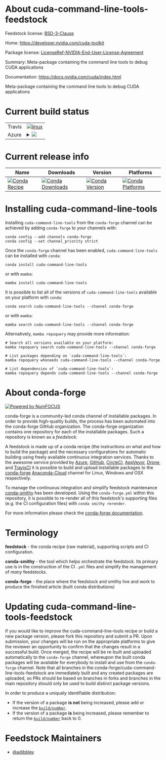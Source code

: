 About cuda-command-line-tools-feedstock
=======================================

Feedstock license: [BSD-3-Clause](https://github.com/conda-forge/cuda-command-line-tools-feedstock/blob/main/LICENSE.txt)

Home: https://developer.nvidia.com/cuda-toolkit

Package license: [LicenseRef-NVIDIA-End-User-License-Agreement](https://docs.nvidia.com/cuda/eula/index.html)

Summary: Meta-package containing the command line tools to debug CUDA applications

Documentation: https://docs.nvidia.com/cuda/index.html

Meta-package containing the command line tools to debug CUDA applications


Current build status
====================


<table><tr>
    <td>Travis</td>
    <td>
      <a href="https://app.travis-ci.com/conda-forge/cuda-command-line-tools-feedstock">
        <img alt="linux" src="https://img.shields.io/travis/com/conda-forge/cuda-command-line-tools-feedstock/main.svg?label=Linux">
      </a>
    </td>
  </tr>
    
  <tr>
    <td>Azure</td>
    <td>
      <details>
        <summary>
          <a href="https://dev.azure.com/conda-forge/feedstock-builds/_build/latest?definitionId=20478&branchName=main">
            <img src="https://dev.azure.com/conda-forge/feedstock-builds/_apis/build/status/cuda-command-line-tools-feedstock?branchName=main">
          </a>
        </summary>
        <table>
          <thead><tr><th>Variant</th><th>Status</th></tr></thead>
          <tbody><tr>
              <td>linux_64</td>
              <td>
                <a href="https://dev.azure.com/conda-forge/feedstock-builds/_build/latest?definitionId=20478&branchName=main">
                  <img src="https://dev.azure.com/conda-forge/feedstock-builds/_apis/build/status/cuda-command-line-tools-feedstock?branchName=main&jobName=linux&configuration=linux%20linux_64_" alt="variant">
                </a>
              </td>
            </tr><tr>
              <td>linux_aarch64</td>
              <td>
                <a href="https://dev.azure.com/conda-forge/feedstock-builds/_build/latest?definitionId=20478&branchName=main">
                  <img src="https://dev.azure.com/conda-forge/feedstock-builds/_apis/build/status/cuda-command-line-tools-feedstock?branchName=main&jobName=linux&configuration=linux%20linux_aarch64_" alt="variant">
                </a>
              </td>
            </tr><tr>
              <td>win_64</td>
              <td>
                <a href="https://dev.azure.com/conda-forge/feedstock-builds/_build/latest?definitionId=20478&branchName=main">
                  <img src="https://dev.azure.com/conda-forge/feedstock-builds/_apis/build/status/cuda-command-line-tools-feedstock?branchName=main&jobName=win&configuration=win%20win_64_" alt="variant">
                </a>
              </td>
            </tr>
          </tbody>
        </table>
      </details>
    </td>
  </tr>
</table>

Current release info
====================

| Name | Downloads | Version | Platforms |
| --- | --- | --- | --- |
| [![Conda Recipe](https://img.shields.io/badge/recipe-cuda--command--line--tools-green.svg)](https://anaconda.org/conda-forge/cuda-command-line-tools) | [![Conda Downloads](https://img.shields.io/conda/dn/conda-forge/cuda-command-line-tools.svg)](https://anaconda.org/conda-forge/cuda-command-line-tools) | [![Conda Version](https://img.shields.io/conda/vn/conda-forge/cuda-command-line-tools.svg)](https://anaconda.org/conda-forge/cuda-command-line-tools) | [![Conda Platforms](https://img.shields.io/conda/pn/conda-forge/cuda-command-line-tools.svg)](https://anaconda.org/conda-forge/cuda-command-line-tools) |

Installing cuda-command-line-tools
==================================

Installing `cuda-command-line-tools` from the `conda-forge` channel can be achieved by adding `conda-forge` to your channels with:

```
conda config --add channels conda-forge
conda config --set channel_priority strict
```

Once the `conda-forge` channel has been enabled, `cuda-command-line-tools` can be installed with `conda`:

```
conda install cuda-command-line-tools
```

or with `mamba`:

```
mamba install cuda-command-line-tools
```

It is possible to list all of the versions of `cuda-command-line-tools` available on your platform with `conda`:

```
conda search cuda-command-line-tools --channel conda-forge
```

or with `mamba`:

```
mamba search cuda-command-line-tools --channel conda-forge
```

Alternatively, `mamba repoquery` may provide more information:

```
# Search all versions available on your platform:
mamba repoquery search cuda-command-line-tools --channel conda-forge

# List packages depending on `cuda-command-line-tools`:
mamba repoquery whoneeds cuda-command-line-tools --channel conda-forge

# List dependencies of `cuda-command-line-tools`:
mamba repoquery depends cuda-command-line-tools --channel conda-forge
```


About conda-forge
=================

[![Powered by
NumFOCUS](https://img.shields.io/badge/powered%20by-NumFOCUS-orange.svg?style=flat&colorA=E1523D&colorB=007D8A)](https://numfocus.org)

conda-forge is a community-led conda channel of installable packages.
In order to provide high-quality builds, the process has been automated into the
conda-forge GitHub organization. The conda-forge organization contains one repository
for each of the installable packages. Such a repository is known as a *feedstock*.

A feedstock is made up of a conda recipe (the instructions on what and how to build
the package) and the necessary configurations for automatic building using freely
available continuous integration services. Thanks to the awesome service provided by
[Azure](https://azure.microsoft.com/en-us/services/devops/), [GitHub](https://github.com/),
[CircleCI](https://circleci.com/), [AppVeyor](https://www.appveyor.com/),
[Drone](https://cloud.drone.io/welcome), and [TravisCI](https://travis-ci.com/)
it is possible to build and upload installable packages to the
[conda-forge](https://anaconda.org/conda-forge) [Anaconda-Cloud](https://anaconda.org/)
channel for Linux, Windows and OSX respectively.

To manage the continuous integration and simplify feedstock maintenance
[conda-smithy](https://github.com/conda-forge/conda-smithy) has been developed.
Using the ``conda-forge.yml`` within this repository, it is possible to re-render all of
this feedstock's supporting files (e.g. the CI configuration files) with ``conda smithy rerender``.

For more information please check the [conda-forge documentation](https://conda-forge.org/docs/).

Terminology
===========

**feedstock** - the conda recipe (raw material), supporting scripts and CI configuration.

**conda-smithy** - the tool which helps orchestrate the feedstock.
                   Its primary use is in the construction of the CI ``.yml`` files
                   and simplify the management of *many* feedstocks.

**conda-forge** - the place where the feedstock and smithy live and work to
                  produce the finished article (built conda distributions)


Updating cuda-command-line-tools-feedstock
==========================================

If you would like to improve the cuda-command-line-tools recipe or build a new
package version, please fork this repository and submit a PR. Upon submission,
your changes will be run on the appropriate platforms to give the reviewer an
opportunity to confirm that the changes result in a successful build. Once
merged, the recipe will be re-built and uploaded automatically to the
`conda-forge` channel, whereupon the built conda packages will be available for
everybody to install and use from the `conda-forge` channel.
Note that all branches in the conda-forge/cuda-command-line-tools-feedstock are
immediately built and any created packages are uploaded, so PRs should be based
on branches in forks and branches in the main repository should only be used to
build distinct package versions.

In order to produce a uniquely identifiable distribution:
 * If the version of a package **is not** being increased, please add or increase
   the [``build/number``](https://docs.conda.io/projects/conda-build/en/latest/resources/define-metadata.html#build-number-and-string).
 * If the version of a package **is** being increased, please remember to return
   the [``build/number``](https://docs.conda.io/projects/conda-build/en/latest/resources/define-metadata.html#build-number-and-string)
   back to 0.

Feedstock Maintainers
=====================

* [@adibbley](https://github.com/adibbley/)


<!-- dummy commit to enable rerendering -->

